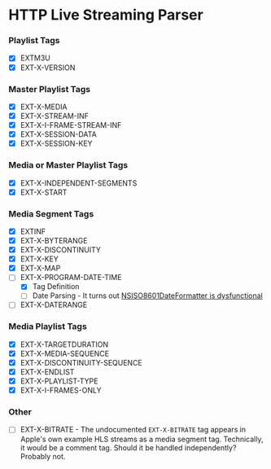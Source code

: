 # HTTP Live Streaming Parser

### Playlist Tags

- [x] EXTM3U
- [x] EXT-X-VERSION

### Master Playlist Tags

- [x] EXT-X-MEDIA
- [x] EXT-X-STREAM-INF
- [x] EXT-X-I-FRAME-STREAM-INF
- [x] EXT-X-SESSION-DATA
- [x] EXT-X-SESSION-KEY

### Media or Master Playlist Tags

- [x] EXT-X-INDEPENDENT-SEGMENTS
- [x] EXT-X-START

### Media Segment Tags

- [x] EXTINF
- [x] EXT-X-BYTERANGE
- [x] EXT-X-DISCONTINUITY
- [x] EXT-X-KEY
- [x] EXT-X-MAP
- [ ] EXT-X-PROGRAM-DATE-TIME
    - [x] Tag Definition
    - [ ] Date Parsing - It turns out [NSISO8601DateFormatter is dysfunctional](https://twitter.com/fcanas/status/853738641356705792)
- [ ] EXT-X-DATERANGE

### Media Playlist Tags

- [x] EXT-X-TARGETDURATION
- [x] EXT-X-MEDIA-SEQUENCE
- [x] EXT-X-DISCONTINUITY-SEQUENCE
- [x] EXT-X-ENDLIST
- [x] EXT-X-PLAYLIST-TYPE
- [x] EXT-X-I-FRAMES-ONLY

### Other

- [ ] EXT-X-BITRATE - The undocumented `EXT-X-BITRATE` tag appears in Apple's
                      own example HLS streams as a media segment tag.
                      Technically, it would be a comment tag. Should it be
                      handled independently? Probably not.
